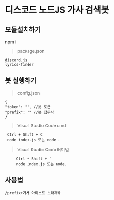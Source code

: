 # 디스코드 노드JS 가사 검색봇

## 모듈설치하기
npm i
> package.json

    discord.js
    lyrics-finder

## 봇 실행하기
> config.json

    {
    "token": "", //봇 토큰
    "prefix": "" //봇 접두사
    }   

> Visual Studio Code 
> cmd

     Ctrl + Shift + C 
     node index.js 또는 node .
 > Visual Studio Code 터미널
     
         Ctrl + Shift + `
         node index.js 또는 node.
## 사용법
    /prefix+가사 아티스트 노래제목
